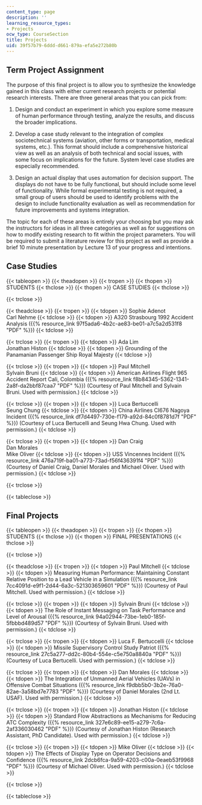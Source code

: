 ```yaml
---
content_type: page
description: ''
learning_resource_types:
- Projects
ocw_type: CourseSection
title: Projects
uid: 39f57b79-6ddd-d661-879a-efa5e272b80b
---
```


Term Project Assignment
-----------------------

The purpose of this final project is to allow you to synthesize the knowledge gained in this class with either current research projects or potential research interests. There are three general areas that you can pick from:

1.  Design and conduct an experiment in which you explore some measure of human performance through testing, analyze the results, and discuss the broader implications.  
    
2.  Develop a case study relevant to the integration of complex sociotechnical systems (aviation, other forms or transportation, medical systems, etc.). This format should include a comprehensive historical view as well as an analysis of both technical and social issues, with some focus on implications for the future. System level case studies are especially recommended.  
    
3.  Design an actual display that uses automation for decision support. The displays do not have to be fully functional, but should include some level of functionality. While formal experimental testing is not required, a small group of users should be used to identify problems with the design to include functionality evaluation as well as recommendation for future improvements and systems integration.

The topic for each of these areas is entirely your choosing but you may ask the instructors for ideas in all three categories as well as for suggestions on how to modify existing research to fit within the project parameters. You will be required to submit a literature review for this project as well as provide a brief 10 minute presentation by Lecture 13 of your progress and intentions.

Case Studies
------------

{{< tableopen >}}
{{< theadopen >}}
{{< tropen >}}
{{< thopen >}}
STUDENTS
{{< thclose >}}
{{< thopen >}}
CASE STUDIES
{{< thclose >}}

{{< trclose >}}

{{< theadclose >}}
{{< tropen >}}
{{< tdopen >}}
Sophie Adenot  
Carl Nehme
{{< tdclose >}}
{{< tdopen >}}
A320 Strasbourg 1992 Accident Analysis ({{% resource_link 97f5ada6-4b2c-ae83-be01-a7c5a2d531f8 "PDF" %}})
{{< tdclose >}}

{{< trclose >}}
{{< tropen >}}
{{< tdopen >}}
Ada Lim  
Jonathan Histon
{{< tdclose >}}
{{< tdopen >}}
Grounding of the Panamanian Passenger Ship Royal Majesty
{{< tdclose >}}

{{< trclose >}}
{{< tropen >}}
{{< tdopen >}}
Paul Mitchell  
Sylvain Bruni
{{< tdclose >}}
{{< tdopen >}}
American Airlines Flight 965 Accident Report Cali, Colombia ({{% resource_link f8b84345-5362-1341-2a8f-da2bbf87caa7 "PDF" %}}) (Courtesy of Paul Mitchell and Sylvain Bruni. Used with permission.)
{{< tdclose >}}

{{< trclose >}}
{{< tropen >}}
{{< tdopen >}}
Luca Bertuccelli  
Seung Chung
{{< tdclose >}}
{{< tdopen >}}
China Airlines CI676 Nagoya Incident ({{% resource_link df7d4497-730e-f179-a92d-84c0f8781d7f "PDF" %}}) (Courtesy of Luca Bertucelli and Seung Hwa Chung. Used with permission.)
{{< tdclose >}}

{{< trclose >}}
{{< tropen >}}
{{< tdopen >}}
Dan Craig  
Dan Morales  
Mike Oliver
{{< tdclose >}}
{{< tdopen >}}
USS Vincennes Incident ({{% resource_link 476a719f-ba01-a773-73ad-f56f436391f4 "PDF" %}}) (Courtesy of Daniel Craig, Daniel Morales and Michael Oliver. Used with permission.)
{{< tdclose >}}

{{< trclose >}}

{{< tableclose >}}

Final Projects
--------------

{{< tableopen >}}
{{< theadopen >}}
{{< tropen >}}
{{< thopen >}}
STUDENTS
{{< thclose >}}
{{< thopen >}}
FINAL PRESENTATIONS
{{< thclose >}}

{{< trclose >}}

{{< theadclose >}}
{{< tropen >}}
{{< tdopen >}}
Paul Mitchell
{{< tdclose >}}
{{< tdopen >}}
Measuring Human Performance: Maintaining Constant Relative Position to a Lead Vehicle in a Simulation ({{% resource_link 7cc4091d-e9f1-2d44-6a3c-521303659601 "PDF" %}}) (Courtesy of Paul Mitchell. Used with permission.)
{{< tdclose >}}

{{< trclose >}}
{{< tropen >}}
{{< tdopen >}}
Sylvain Bruni
{{< tdclose >}}
{{< tdopen >}}
The Role of Instant Messaging on Task Performance and Level of Arousal ({{% resource_link 94a02944-73be-1eb0-185f-5fbbbd489d57 "PDF" %}}) (Courtesy of Sylvain Bruni. Used with permission.)
{{< tdclose >}}

{{< trclose >}}
{{< tropen >}}
{{< tdopen >}}
Luca F. Bertuccelli
{{< tdclose >}}
{{< tdopen >}}
Missile Supervisory Control Study Patriot ({{% resource_link 27c5a277-dd2c-80b4-554e-c5e750a8840a "PDF" %}}) (Courtesy of Luca Bertucelli. Used with permission.)
{{< tdclose >}}

{{< trclose >}}
{{< tropen >}}
{{< tdopen >}}
Dan Morales
{{< tdclose >}}
{{< tdopen >}}
The Integration of Unmanned Aerial Vehicles (UAVs) in Offensive Combat Situations ({{% resource_link f9dbb5b0-3b2e-76a0-82ae-3a58bd7e7783 "PDF" %}}) (Courtesy of Daniel Morales (2nd Lt. USAF). Used with permission.)
{{< tdclose >}}

{{< trclose >}}
{{< tropen >}}
{{< tdopen >}}
Jonathan Histon
{{< tdclose >}}
{{< tdopen >}}
Standard Flow Abstractions as Mechanisms for Reducing ATC Complexity ({{% resource_link 327e6c89-ee15-a279-7c6a-2af336030462 "PDF" %}}) (Courtesy of Jonathan Histon (Research Assistant, PhD Candidate). Used with permission.)
{{< tdclose >}}

{{< trclose >}}
{{< tropen >}}
{{< tdopen >}}
Mike Oliver
{{< tdclose >}}
{{< tdopen >}}
The Effects of Display Type on Operator Decisions and Confidence ({{% resource_link 2dcb6fca-9a59-4203-c00a-0eaeb53f9968 "PDF" %}}) (Courtesy of Michael Oliver. Used with permission.)
{{< tdclose >}}

{{< trclose >}}

{{< tableclose >}}